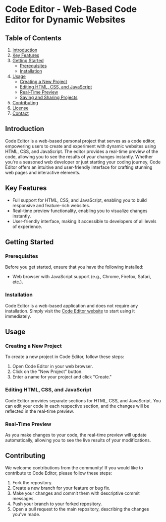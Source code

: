 # Code Editor - Web-Based Code Editor for Dynamic Websites

## Table of Contents

1. [Introduction](#introduction)
2. [Key Features](#key-features)
3. [Getting Started](#getting-started)
   - [Prerequisites](#prerequisites)
   - [Installation](#installation)
4. [Usage](#usage)
   - [Creating a New Project](#creating-a-new-project)
   - [Editing HTML, CSS, and JavaScript](#editing-html-css-and-javascript)
   - [Real-Time Preview](#real-time-preview)
   - [Saving and Sharing Projects](#saving-and-sharing-projects)
5. [Contributing](#contributing)
6. [License](#license)
7. [Contact](#contact)

## Introduction

Code Editor is a web-based personal project that serves as a code editor, empowering users to create and experiment with dynamic websites using HTML, CSS, and JavaScript. The editor provides a real-time preview of the code, allowing you to see the results of your changes instantly. Whether you're a seasoned web developer or just starting your coding journey, Code Editor offers an intuitive and user-friendly interface for crafting stunning web pages and interactive elements.

## Key Features

- Full support for HTML, CSS, and JavaScript, enabling you to build responsive and feature-rich websites.
- Real-time preview functionality, enabling you to visualize changes instantly.
- User-friendly interface, making it accessible to developers of all levels of experience.

## Getting Started

### Prerequisites

Before you get started, ensure that you have the following installed:

- Web browser with JavaScript support (e.g., Chrome, Firefox, Safari, etc.).

### Installation

Code Editor is a web-based application and does not require any installation. Simply visit the [Code Editor website](https://your-code-editor-website.com) to start using it immediately.

## Usage

### Creating a New Project

To create a new project in Code Editor, follow these steps:

1. Open Code Editor in your web browser.
2. Click on the "New Project" button.
3. Enter a name for your project and click "Create."

### Editing HTML, CSS, and JavaScript

Code Editor provides separate sections for HTML, CSS, and JavaScript. You can edit your code in each respective section, and the changes will be reflected in the real-time preview.

### Real-Time Preview

As you make changes to your code, the real-time preview will update automatically, allowing you to see the live results of your modifications.



## Contributing

We welcome contributions from the community! If you would like to contribute to Code Editor, please follow these steps:

1. Fork the repository.
2. Create a new branch for your feature or bug fix.
3. Make your changes and commit them with descriptive commit messages.
4. Push your branch to your forked repository.
5. Open a pull request to the main repository, describing the changes you've made.


